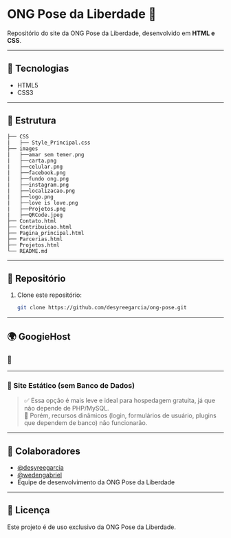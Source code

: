 # ONG Pose da Liberdade 🌈

Repositório do site da ONG Pose da Liberdade, desenvolvido em **HTML e CSS**.

---

## 📌 Tecnologias
- HTML5
- CSS3

---

## 📂 Estrutura
```
├── CSS
|   ├── Style_Principal.css 
├── images
|   ├──amar sem temer.png
|   ├──carta.png
|   ├──celular.png
|   ├──facebook.png
|   ├──fundo ong.png
|   ├──instagram.png
|   ├──localizacao.png
|   ├──logo.png
|   ├──love is love.png
|   ├──Projetos.png
|   ├──QRCode.jpeg
├── Contato.html
├── Contribuicao.html
├── Pagina_principal.html
├── Parcerias.html
├── Projetos.html
└── README.md
```

---

## 🚀 Repositório
1. Clone este repositório:
   ```bash
   git clone https://github.com/desyreegarcia/ong-pose.git
   ```
---

## 🌍 GoogieHost

### 🔹

---

### 🔹 Site Estático (sem Banco de Dados)

> ✅ Essa opção é mais leve e ideal para hospedagem gratuita, já que não depende de PHP/MySQL.  
> 🚫 Porém, recursos dinâmicos (login, formulários de usuário, plugins que dependem de banco) não funcionarão.  

---

## 👥 Colaboradores
- [@desyreegarcia](https://github.com/desyreegarcia)  
- [@wedengabriel](https://github.com/wedengabriel)
- Equipe de desenvolvimento da ONG Pose da Liberdade

---

## 📄 Licença
Este projeto é de uso exclusivo da ONG Pose da Liberdade.